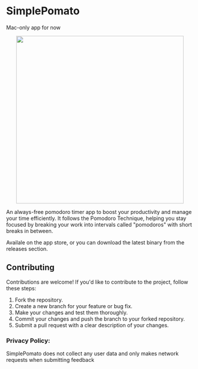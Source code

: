 # SimplePomato

Mac-only app for now

<p align="center">
  <img style="display:block;margin: auto;" src="https://github.com/bilbofroggins/SimplePomato/assets/82745308/a0f189b8-0047-480d-ad52-020c7fdb8150" width="450"/>
</p>

An always-free pomodoro timer app to boost your productivity and manage your time efficiently. It follows the Pomodoro Technique, helping you stay focused by breaking your work into intervals called "pomodoros" with short breaks in between.

Availale on the app store, or you can download the latest binary from the releases section.

## Contributing
Contributions are welcome! If you'd like to contribute to the project, follow these steps:

1) Fork the repository.
2) Create a new branch for your feature or bug fix.
3) Make your changes and test them thoroughly.
4) Commit your changes and push the branch to your forked repository.
5) Submit a pull request with a clear description of your changes.

### Privacy Policy:
SimplePomato does not collect any user data and only makes network requests when submitting feedback
